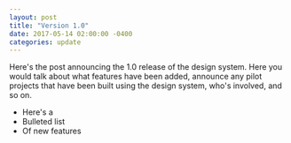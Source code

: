 ```yaml
---
layout: post
title: "Version 1.0"
date: 2017-05-14 02:00:00 -0400
categories: update
---
```


Here's the post announcing the 1.0 release of the design system. Here you would talk about what features have been added, announce any pilot projects that have been built using the design system, who's involved, and so on.

- Here's a
- Bulleted list
- Of new features
